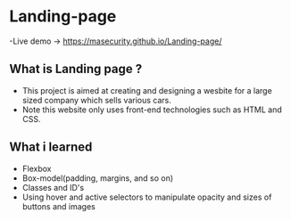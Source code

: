 # Landing-page
-Live demo -> https://masecurity.github.io/Landing-page/
## What is Landing page ?
- This project is aimed at creating and designing a wesbite for a large sized company which sells various cars. 
- Note this website only uses front-end technologies such as HTML and CSS.
## What i learned 
- Flexbox
- Box-model(padding, margins, and so on)
- Classes and ID's
- Using hover and active selectors to manipulate opacity and sizes of buttons and images





